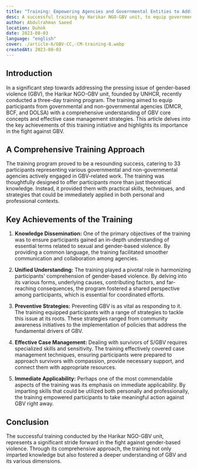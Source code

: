 ```yaml
---
title: "Training: Empowering Agencies and Governmental Entities to Address Gender-Based Violence."
desc: A successful training by Harikar NGO-GBV unit, to equip governmental and non-governmental agencies with comprehensive knowledge and practical skills to combat gender-based violence effectively.
author: Abdulrahman Saeed
location: Duhok
date: 2023-08-03
language: "english"
cover: ./article-6/GBV-CC,-CM-training-8.webp
createdAt: 2023-08-03
---
```


## Introduction

In a significant step towards addressing the pressing issue of
gender-based violence (GBV), the Harikar NGO-GBV unit, founded by UNHCR,
recently conducted a three-day training program. The training aimed to
equip participants from governmental and non-governmental agencies
(DMCR, BCF, and DOLSA) with a comprehensive understanding of GBV core
concepts and effective case management strategies. This article delves
into the key achievements of this training initiative and highlights its
importance in the fight against GBV.

## A Comprehensive Training Approach

The training program proved to be a resounding success, catering to 33
participants representing various governmental and non-governmental
agencies actively engaged in GBV-related work. The training was
thoughtfully designed to offer participants more than just theoretical
knowledge. Instead, it provided them with practical skills, techniques,
and strategies that could be immediately applied in both personal and
professional contexts.

## Key Achievements of the Training

1.  **Knowledge Dissemination:** One of the primary objectives of the
    training was to ensure participants gained an in-depth understanding
    of essential terms related to sexual and gender-based violence. By
    providing a common language, the training facilitated smoother
    communication and collaboration among agencies.

2.  **Unified Understanding:** The training played a pivotal role in
    harmonizing participants\' comprehension of gender-based violence.
    By delving into its various forms, underlying causes, contributing
    factors, and far-reaching consequences, the program fostered a
    shared perspective among participants, which is essential for
    coordinated efforts.

3.  **Preventive Strategies:** Preventing GBV is as vital as responding
    to it. The training equipped participants with a range of strategies
    to tackle this issue at its roots. These strategies ranged from
    community awareness initiatives to the implementation of policies
    that address the fundamental drivers of GBV.

4.  **Effective Case Management:** Dealing with survivors of S/GBV
    requires specialized skills and sensitivity. The training
    effectively covered case management techniques, ensuring
    participants were prepared to approach survivors with compassion,
    provide necessary support, and connect them with appropriate
    resources.

5.  **Immediate Applicability:** Perhaps one of the most commendable
    aspects of the training was its emphasis on immediate applicability.
    By imparting skills that could be utilized both personally and
    professionally, the training empowered participants to take
    meaningful action against GBV right away.

## Conclusion

The successful training conducted by the Harikar NGO-GBV unit,
represents a significant stride forward in the fight against
gender-based violence. Through its comprehensive approach, the training
not only imparted knowledge but also fostered a deeper understanding of
GBV and its various dimensions.
